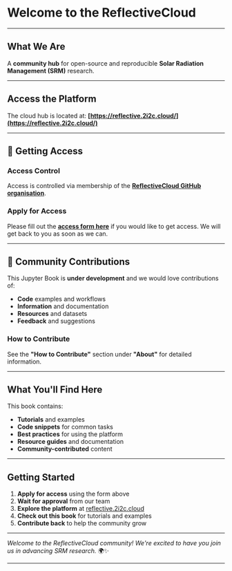 # Welcome to the ReflectiveCloud

---

## What We Are

A **community hub** for open-source and reproducible **Solar Radiation Management (SRM)** research.

---

## Access the Platform

The cloud hub is located at: **[https://reflective.2i2c.cloud/](https://reflective.2i2c.cloud/)**

---

## 🔐 Getting Access

### **Access Control**

Access is controlled via membership of the **[ReflectiveCloud GitHub organisation](https://github.com/ReflectiveCloud)**.

### **Apply for Access**

Please fill out the **[access form here](https://forms.reflective.org/cloud-hub-access)** if you would like to get access. We will get back to you as soon as we can.

---

## 🤝 Community Contributions

This Jupyter Book is **under development** and we would love contributions of:

- **Code** examples and workflows
- **Information** and documentation
- **Resources** and datasets
- **Feedback** and suggestions

### **How to Contribute**

See the **"How to Contribute"** section under **"About"** for detailed information.

---

## What You'll Find Here

This book contains:

- **Tutorials** and examples
- **Code snippets** for common tasks
- **Best practices** for using the platform
- **Resource guides** and documentation
- **Community-contributed** content

---

## Getting Started

1. **Apply for access** using the form above
2. **Wait for approval** from our team
3. **Explore the platform** at [reflective.2i2c.cloud](https://reflective.2i2c.cloud/)
4. **Check out this book** for tutorials and examples
5. **Contribute back** to help the community grow

---

_Welcome to the ReflectiveCloud community! We're excited to have you join us in advancing SRM research._ 🌍✨

---

```{tableofcontents}

```
